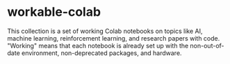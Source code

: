 # workable-colab
This collection is a set of working Colab notebooks on topics like AI, machine learning, reinforcement learning, and research papers with code. "Working" means that each notebook is already set up with the non-out-of-date environment, non-deprecated packages, and hardware.
